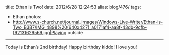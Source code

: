 title: Ethan is Two!
date: 2012/6/28 12:24:53
alias: blog/476/
tags:
- Ethan
photos:
- http://www.s-church.net/journal_images/Windows-Live-Writer/Ethan-is-Two_B3B7/IMG_4898%20(640x427)_a0171af4-aa8f-43db-9cfb-f92131629569.jpg|Playing outside
---
Today is Ethan’s 2nd birthday! Happy birthday kiddo! I love you!